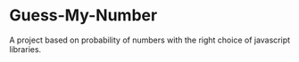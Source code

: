 # Guess-My-Number
A project based on probability of numbers with the right choice of javascript libraries.
